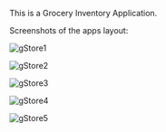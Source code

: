 This is a Grocery Inventory Application.

Screenshots of the apps layout:

![gStore1](https://github.com/ST10082949/GroceryApp_ST10082949_PROG6221_IceTask2/assets/128743239/4613a16b-708a-44bf-87b8-5c3fe126d0d4)

![gStore2](https://github.com/ST10082949/GroceryApp_ST10082949_PROG6221_IceTask2/assets/128743239/6619f320-7f6a-402c-a0a9-f3aab7b119a2)

![gStore3](https://github.com/ST10082949/GroceryApp_ST10082949_PROG6221_IceTask2/assets/128743239/9cc1ab98-38f5-4e33-aa16-dc0c667bc4d9)

![gStore4](https://github.com/ST10082949/GroceryApp_ST10082949_PROG6221_IceTask2/assets/128743239/069958a8-7bed-42ba-967b-e78c103d0233)

![gStore5](https://github.com/ST10082949/GroceryApp_ST10082949_PROG6221_IceTask2/assets/128743239/6ef2b308-f763-4332-8673-858673227a38)
